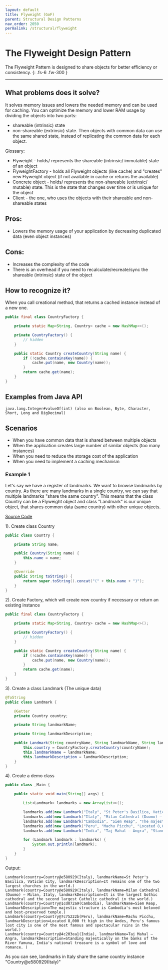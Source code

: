 ```yaml
---
layout: default
title: Flyweight (GoF)
parent: Structural Design Patterns
nav_order: 2050
permalink: /structural/flyweight
---
```


# The Flyweight Design Pattern

The Flyweight Pattern is designed to share objects for better efficiency or consistency.
{: .fs-6 .fw-300 }

---

## What problems does it solve?
It solves memory issues and lowers the needed memory and can be used for caching.
You can optimize the memory and lower RAM usage by dividing the objects into two parts:
- shareable (intrinsic) state 
- non-shareable (extrinsic) state.
Then objects with common data can use the same shared state, instead of replicating the common data for each object.

Glossary:
- Flyweight - holds/ represents the shareable (intrinsic/ immutable) state of an object
- FlyweightFactory - holds all Flyweight objects (like cache) and "creates" new Flyweight object (if not available in cache or returns the available)
- Concrete object - holds/ represents the non-shareable (extrinsic/ mutable) state. This is the state that changes over time or is unique for the object
- Client - the one, who uses the objects with their shareable and non-shareable states

## Pros:
- Lowers the memory usage of your application by decreasing duplicated data (even object instances)

## Cons:
- Increases the complexity of the code
- There is an overhead if you need to recalculate/recreate/sync the shareable (intrinsic) state of the object

## How to recognize it?
When you call creational method, that returns a cached instance instead of a new one.
```java
public final class CountryFactory {

    private static Map<String, Country> cache = new HashMap<>();

    private CountryFactory() {
        // hidden
    }

    public static Country createCountry(String name) {
        if (!cache.containsKey(name)) {
            cache.put(name, new Country(name));
        }
        return cache.get(name);
    }
}
```
## Examples from Java API
```
java.lang.Integer#valueOf(int) (also on Boolean, Byte, Character, Short, Long and BigDecimal)
```
## Scenarios
* When you have common data that is shared between multiple objects
* When the application creates large number of similar objects (too many instances)
* When you need to reduce the storage cost of the application
* When you need to implement a caching mechanism

### Example 1
Let's say we have a register of landmarks. We want to browse landmarks by country. As there are many landmarks in a single country,
we can say that multiple landmarks "share the same country". This means that the class Country can be a Flyweight object 
and class "Landmark" is our unique object, that shares common data (same country) with other unique objects.

[Source Code](https://github.com/Iretha/ebook-design-patterns/tree/master/src/com/smdev/structural/flyweight) 

1). Create class Country
```java
public class Country {

    private String name;

    public Country(String name) {
        this.name = name;
    }

    @Override
    public String toString() {
        return super.toString().concat("(" + this.name + ")");
    }
}
```
2). Create Factory, which will create new country if necessary or return an existing instance
```java
public final class CountryFactory {

    private static Map<String, Country> cache = new HashMap<>();

    private CountryFactory() {
        // hidden
    }

    public static Country createCountry(String name) {
        if (!cache.containsKey(name)) {
            cache.put(name, new Country(name));
        }
        return cache.get(name);
    }
}
```
3). Create a class Landmark (The unique data)
```java
@ToString
public class Landmark {

    @Getter
    private Country country;

    private String landmarkName;

    private String landmarkDescription;

    public Landmark(String countryName, String landmarkName, String landmarkDescription) {
        this.country = CountryFactory.createCountry(countryName);
        this.landmarkName = landmarkName;
        this.landmarkDescription = landmarkDescription;
    }
}
```
4). Create a demo class
```java
public class _Main {

    public static void main(String[] args) {

        List<Landmark> landmarks = new ArrayList<>();

        landmarks.add(new Landmark("Italy", "St Peter's Basilica, Vatican City", "It remains one of the two largest churches in the world."));
        landmarks.add(new Landmark("Italy", "Milan Cathedral (Duomo) – Milan, Italy", "It is the largest Gothic cathedral and the second largest Catholic cathedral in the world."));
        landmarks.add(new Landmark("Cambodia", "Siem Reap", "The majestic structure is Cambodia's most beloved and best-preserved temple."));
        landmarks.add(new Landmark("Peru", "Machu Picchu", "Located 8,000 ft high in the Andes, Peru's famous lost city is one of the most famous and spectacular ruins in the world."));
        landmarks.add(new Landmark("India", "Taj Mahal – Angra", "Standing majestically on the banks of the River Yamuna, India's national treasure is a symbol of love and romance. "));

        for (Landmark landmark : landmarks) {
            System.out.println(landmark);
        }
    }
}
```
Output:
```
Landmark(country=Country@e580929(Italy), landmarkName=St Peter's Basilica, Vatican City, landmarkDescription=It remains one of the two largest churches in the world.)
Landmark(country=Country@e580929(Italy), landmarkName=Milan Cathedral (Duomo) – Milan, Italy, landmarkDescription=It is the largest Gothic cathedral and the second largest Catholic cathedral in the world.)
Landmark(country=Country@1cd072a9(Cambodia), landmarkName=Siem Reap, landmarkDescription=The majestic structure is Cambodia's most beloved and best-preserved temple.)
Landmark(country=Country@7c75222b(Peru), landmarkName=Machu Picchu, landmarkDescription=Located 8,000 ft high in the Andes, Peru's famous lost city is one of the most famous and spectacular ruins in the world.)
Landmark(country=Country@4c203ea1(India), landmarkName=Taj Mahal – Angra, landmarkDescription=Standing majestically on the banks of the River Yamuna, India's national treasure is a symbol of love and romance. )

```
As you can see, landmarks in Italy share the same country instance "Country@e580929(Italy)"
